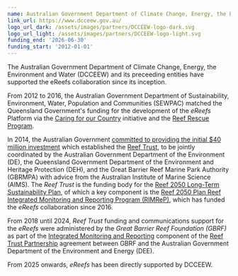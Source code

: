 ```yaml
---
name: Australian Government Department of Climate Change, Energy, the Environment and Water (DCCEEW)
link_url: https://www.dcceew.gov.au/
logo_url_dark: /assets/images/partners/DCCEEW-logo-dark.svg
logo_url_light: /assets/images/partners/DCCEEW-logo-light.svg
funding_end: '2026-06-30'
funding_start: '2012-01-01'
---
```

The Australian Government Department of Climate Change, Energy, the Environment and Water (DCCEEW) and its preceeding entities have supported the eReefs collaboration since its inception.

From 2012 to 2016, the Australian Government Department of Sustainability, Environment, Water, Population and Communities (SEWPAC) matched the Queensland Government's funding for the development of the *eReefs* Platform  via the [Caring for our Country](https://www.dcceew.gov.au/environment/land/landcare/past-programs/caring-for-country) initiative and the [Reef Rescue Program](https://webarchive.nla.gov.au/awa/20120318193507/http://www.environment.gov.au/about/grants/pubs/grants-report-dec11.pdf).

In 2014, the Australian Government [committed to providing the initial $40 million investment](https://parlinfo.aph.gov.au/parlInfo/download/media/pressrel/3126498/upload_binary/3126498.pdf;fileType=application%2Fpdf#search=%22media/pressrel/3126498%22) which established the [Reef Trust](https://www.dcceew.gov.au/parks-heritage/great-barrier-reef/protecting/our-investments/reef-trust), to be jointly coordinated by the Australian Government Department of the Environment (DE), the Queensland Government Department of the Environment and Heritage Protection (DEH), and the Great Barrier Reef Marine Park Authority (GBRMPA) with advice from the Australian Institute of Marine Science (AIMS).   The *Reef Trust* is the funding body for the [Reef 2050 Long-Term Sustainability Plan](https://www.dcceew.gov.au/parks-heritage/great-barrier-reef/protecting/reef-2050-plan), of which a key component is the
[Reef 2050 Plan Reef Integrated Monitoring and Reporting Program (RIMReP)](https://www2.gbrmpa.gov.au/our-work/programs-and-projects/reef-2050-integrated-monitoring-and-reporting-program), which has funded the *eReefs* collaboration since 2016.

From 2018 until 2024, *Reef Trust* funding and communications support for the *eReefs* were administered by the *Great Barrier Reef Foundation (GBRF)* as part of the [Integrated Monitoring and Reporting](https://www.barrierreef.org/what-we-do/reef-trust-partnership/integrated-monitoring-and-reporting) component of the [Reef Trust Partnership](https://barrierreef.org/what-we-do/reef-trust-partnership) agreement between GBRF and the Australian Government Department of the Environment and Energy (DEE).

From 2025 onwards, *eReefs* has been directly supported by DCCEEW.
